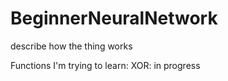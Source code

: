 # BeginnerNeuralNetwork


describe how the thing works


Functions I'm trying to learn:
	XOR: in progress
